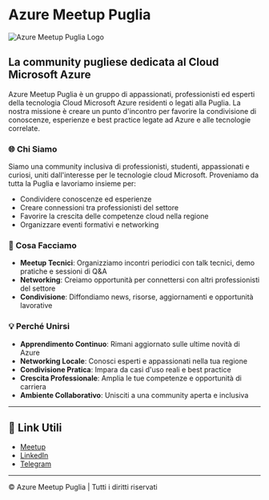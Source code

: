 # Azure Meetup Puglia

![Azure Meetup Puglia Logo](https://secure.meetupstatic.com/photos/event/c/4/f/d/clean_527690429.webp)

## La community pugliese dedicata al Cloud Microsoft Azure

Azure Meetup Puglia è un gruppo di appassionati, professionisti ed esperti della tecnologia Cloud Microsoft Azure residenti o legati alla Puglia. La nostra missione è creare un punto d'incontro per favorire la condivisione di conoscenze, esperienze e best practice legate ad Azure e alle tecnologie correlate.

### 🌐 Chi Siamo

Siamo una community inclusiva di professionisti, studenti, appassionati e curiosi, uniti dall'interesse per le tecnologie cloud Microsoft. Proveniamo da tutta la Puglia e lavoriamo insieme per:

- Condividere conoscenze ed esperienze
- Creare connessioni tra professionisti del settore
- Favorire la crescita delle competenze cloud nella regione
- Organizzare eventi formativi e networking

### 🚀 Cosa Facciamo

- **Meetup Tecnici**: Organizziamo incontri periodici con talk tecnici, demo pratiche e sessioni di Q&A
- **Networking**: Creiamo opportunità per connettersi con altri professionisti del settore
- **Condivisione**: Diffondiamo news, risorse, aggiornamenti e opportunità lavorative

### 💡 Perché Unirsi

- **Apprendimento Continuo**: Rimani aggiornato sulle ultime novità di Azure
- **Networking Locale**: Conosci esperti e appassionati nella tua regione
- **Condivisione Pratica**: Impara da casi d'uso reali e best practice
- **Crescita Professionale**: Amplia le tue competenze e opportunità di carriera
- **Ambiente Collaborativo**: Unisciti a una community aperta e inclusiva

---

## 🔗 Link Utili

- [Meetup](https://www.meetup.com/azure-meetup-puglia)
- [LinkedIn](https://www.linkedin.com/groups/10098125/)
- [Telegram](https://t.me/azuremeetuppuglia)

---

© Azure Meetup Puglia | Tutti i diritti riservati
